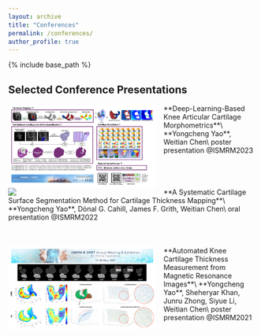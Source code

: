 ```yaml
---
layout: archive
title: "Conferences"
permalink: /conferences/
author_profile: true
---
```


{% include base_path %}

Selected Conference Presentations
------


<img align="left" width="300" src="/_pages/conference.assets/conference-ISMRM23.png" style="margin-right: 15px" /> 
**Deep-Learning-Based Knee Articular Cartilage Morphometrics**\
**Yongcheng Yao**, Weitian Chen\
poster presentation @ISMRM2023 <br />
<br /><br /><br /><br />


<img align="left" width="300" src="/_pages/conference.assets/conference-ISMRM22.png" style="margin-right: 15px" /> 
**A Systematic Cartilage Surface Segmentation Method for Cartilage Thickness Mapping**\
**Yongcheng Yao**, Dόnal G. Cahill, James F. Grith, Weitian Chen\
oral presentation @ISMRM2022 <br />
<br /><br /><br />


<img align="left" width="300" src="/_pages/conference.assets/conference-ISMRM21.png" style="margin-right: 15px" /> 
**Automated Knee Cartilage Thickness Measurement from Magnetic Resonance Images**\
**Yongcheng Yao**, Sheheryar Khan, Junru Zhong, Siyue Li, Weitian Chen\
poster presentation @ISMRM2021 <br />
<br /><br /><br />
